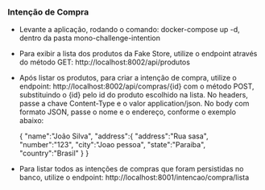 ﻿### Intenção de Compra


* Levante a aplicação, rodando o comando: docker-compose up -d, dentro da pasta mono-challenge-intention 


* Para exibir a lista dos produtos da Fake Store, utilize o endpoint através do método GET: http://localhost:8002/api/produtos

	
* Após listar os produtos, para criar a intenção de compra, utilize o endpoint: http://localhost:8002/api/compras/{id} com o método POST, substituindo o {id} pelo id do produto escolhido na lista. No headers, passe a chave Content-Type e o valor application/json. No body com formato JSON, passe o nome e o endereço, conforme o exemplo abaixo:


    {
        "name":"João Silva",
        "address":{
            "address":"Rua sasa",
            "number":"123",
            "city":"Joao pessoa",
            "state":"Paraiba",
            "country":"Brasil"
        }
    }


* Para listar todos as intenções de compras que foram persistidas no banco, utilize o endpoint: http://localhost:8001/intencao/compra/lista
